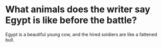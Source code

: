 # What animals does the writer say Egypt is like before the battle?

Egypt is a beautiful young cow, and the hired soldiers are like a fattened bull.
